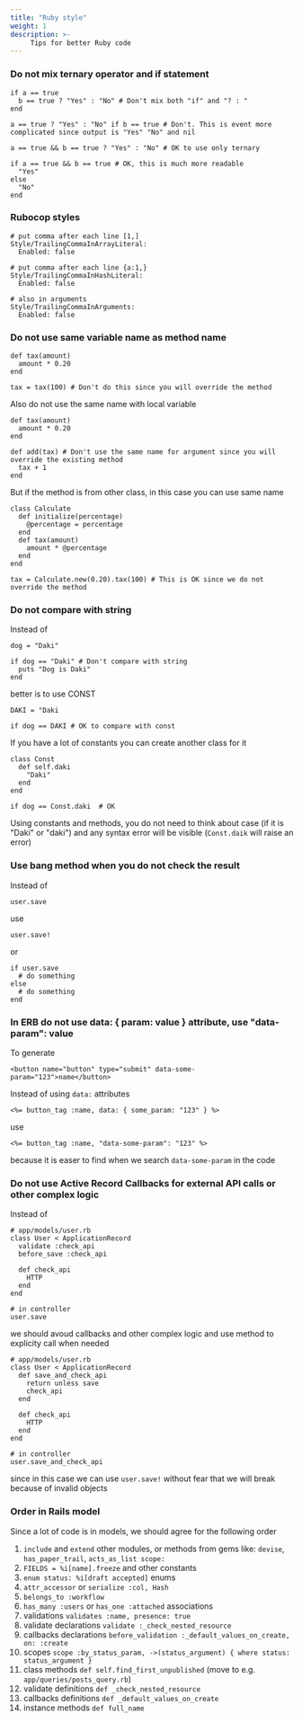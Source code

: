```yaml
---
title: "Ruby style"
weight: 1
description: >-
     Tips for better Ruby code
---
```


### Do not mix ternary operator and if statement
```
if a == true
  b == true ? "Yes" : "No" # Don't mix both "if" and "? : "
end

a == true ? "Yes" : "No" if b == true # Don't. This is event more complicated since output is "Yes" "No" and nil

a == true && b == true ? "Yes" : "No" # OK to use only ternary

if a == true && b == true # OK, this is much more readable
  "Yes"
else
  "No"
end
```

### Rubocop styles

```
# put comma after each line [1,]
Style/TrailingCommaInArrayLiteral:
  Enabled: false

# put comma after each line {a:1,}
Style/TrailingCommaInHashLiteral:
  Enabled: false

# also in arguments
Style/TrailingCommaInArguments:
  Enabled: false
```

### Do not use same variable name as method name

```
def tax(amount)
  amount * 0.20
end

tax = tax(100) # Don't do this since you will override the method
```
Also do not use the same name with local variable
```
def tax(amount)
  amount * 0.20
end

def add(tax) # Don't use the same name for argument since you will override the existing method
  tax + 1
end
```
But if the method is from other class, in this case you can use same name
```
class Calculate
  def initialize(percentage)
    @percentage = percentage
  end
  def tax(amount)
    amount * @percentage
  end
end

tax = Calculate.new(0.20).tax(100) # This is OK since we do not override the method
```

### Do not compare with string

Instead of
```
dog = "Daki"

if dog == "Daki" # Don't compare with string
  puts "Dog is Daki"
end
```
better is to use CONST
```
DAKI = "Daki

if dog == DAKI # OK to compare with const
```
If you have a lot of constants you can create another class for it
```
class Const
  def self.daki
    "Daki"
  end
end

if dog == Const.daki  # OK
```
Using constants and methods, you do not need to think about case (if it is "Daki" or "daki")
and any syntax error will be visible (`Const.daik` will raise an error)

### Use bang method when you do not check the result

Instead of
```
user.save
```
use
```
user.save!
```
or
```
if user.save
  # do something
else
  # do something
end
```

### In ERB do not use data: { param: value } attribute, use "data-param": value

To generate
```
<button name="button" type="submit" data-some-param="123">name</button>
```
Instead of using `data:` attributes
```
<%= button_tag :name, data: { some_param: "123" } %>
```
use
```
<%= button_tag :name, "data-some-param": "123" %>
```
because it is easer to find when we search `data-some-param` in the code

### Do not use Active Record Callbacks for external API calls or other complex logic

Instead of
```
# app/models/user.rb
class User < ApplicationRecord
  validate :check_api
  before_save :check_api

  def check_api
    HTTP
  end
end

# in controller
user.save
```
we should avoud callbacks and other complex logic and use method to explicity call when needed
```
# app/models/user.rb
class User < ApplicationRecord
  def save_and_check_api
    return unless save
    check_api
  end

  def check_api
    HTTP
  end
end

# in controller
user.save_and_check_api
```
since in this case we can use `user.save!` without fear that we will break because of invalid objects

### Order in Rails model

Since a lot of code is in models, we should agree for the following order

1. `include` and `extend` other modules, or methods from gems like: `devise`, `has_paper_trail`, `acts_as_list scope:`
1. `FIELDS = %i[name].freeze` and other constants
1. `enum status: %i[draft accepted]` enums
1. `attr_accessor` or `serialize :col, Hash`
1. `belongs_to :workflow` 
1.  `has_many :users` or `has_one :attached` associations
1. validations `validates :name, presence: true`
1. validate declarations `validate :_check_nested_resource`
1. callbacks declarations `before_validation :_default_values_on_create, on: :create`
1. scopes `scope :by_status_param, ->(status_argument) { where status: status_argument }`
1. class methods `def self.find_first_unpublished` (move to e.g. `app/queries/posts_query.rb`)
1. validate definitions `def _check_nested_resource`
1. callbacks definitions `def _default_values_on_create`
1. instance methods `def full_name`


